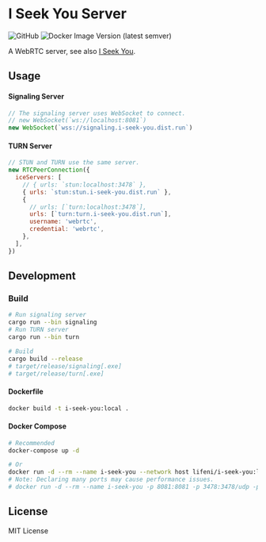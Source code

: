 # I Seek You Server

![GitHub](https://img.shields.io/github/license/Lifeni/i-seek-you-server)
![Docker Image Version (latest semver)](https://img.shields.io/docker/v/lifeni/i-seek-you)

A WebRTC server, see also [I Seek You](https://github.com/Lifeni/i-seek-you).

## Usage

#### Signaling Server

```js
// The signaling server uses WebSocket to connect.
// new WebSocket(`ws://localhost:8081`)
new WebSocket(`wss://signaling.i-seek-you.dist.run`)
```

#### TURN Server

```js
// STUN and TURN use the same server.
new RTCPeerConnection({
  iceServers: [
    // { urls: `stun:localhost:3478` },
    { urls: `stun:stun.i-seek-you.dist.run` },
    {
      // urls: [`turn:localhost:3478`],
      urls: [`turn:turn.i-seek-you.dist.run`],
      username: 'webrtc',
      credential: 'webrtc',
    },
  ],
})
```

## Development

### Build

```sh
# Run signaling server
cargo run --bin signaling
# Run TURN server
cargo run --bin turn

# Build
cargo build --release
# target/release/signaling[.exe]
# target/release/turn[.exe]
```

#### Dockerfile

```sh
docker build -t i-seek-you:local .
```

#### Docker Compose

```sh
# Recommended
docker-compose up -d

# Or
docker run -d --rm --name i-seek-you --network host lifeni/i-seek-you:latest
# Note: Declaring many ports may cause performance issues.
# docker run -d --rm --name i-seek-you -p 8081:8081 -p 3478:3478/udp -p 49152-65535:49152-65535/udp lifeni/i-seek-you:latest
```

## License

MIT License
